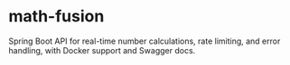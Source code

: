 # math-fusion
Spring Boot API for real-time number calculations, rate limiting, and error handling, with Docker support and Swagger docs.
